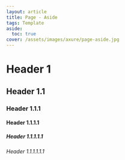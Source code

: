 ```yaml
---
layout: article
title: Page - Aside
tags: Template
aside:
  toc: true
cover: /assets/images/axure/page-aside.jpg
---
```


<h1 id='h1'>Header 1</h1>
<h2 id='h1_1'>Header 1.1</h2>
<h3 id='h1_1_1'>Header 1.1.1</h3>
<!-- 여기까지만 오른쪽 옆에 표시됨. -->
<h4 id='h1_1_1_1'>Header 1.1.1.1</h4>
<h5 id='h1_1_1_1_1'>Header 1.1.1.1.1</h5>
<h6 id='h1_1_1_1_1_1'>Header 1.1.1.1.1.1</h6>